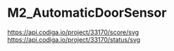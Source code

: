 # M2_AutomaticDoorSensor
https://api.codiga.io/project/33170/score/svg
https://api.codiga.io/project/33170/status/svg
